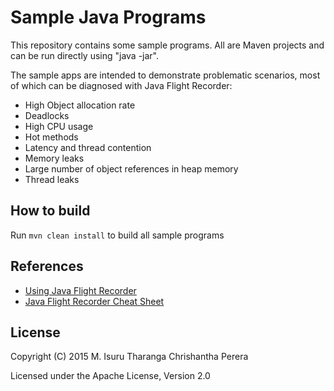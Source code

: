 Sample Java Programs
====================

This repository contains some sample programs. All are Maven projects and can be run directly using "java -jar".

The sample apps are intended to demonstrate problematic scenarios, most of which can be diagnosed with Java Flight Recorder:
* High Object allocation rate
* Deadlocks
* High CPU usage
* Hot methods
* Latency and thread contention
* Memory leaks
* Large number of object references in heap memory
* Thread leaks

## How to build

Run `mvn clean install` to build all sample programs

## References

* [Using Java Flight Recorder](https://medium.com/@chrishantha/using-java-flight-recorder-2367c01deacf)
* [Java Flight Recorder Cheat Sheet](https://medium.com/@chrishantha/java-flight-recorder-cheat-sheet-98f5143f5f88)

## License

Copyright (C) 2015 M. Isuru Tharanga Chrishantha Perera

Licensed under the Apache License, Version 2.0
